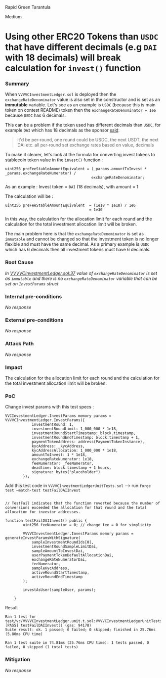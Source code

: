 Rapid Green Tarantula

Medium

# Using other ERC20 Tokens than `USDC` that have different decimals (e.g `DAI` with 18 decimals) will break calculation for `invest()` function

### Summary

When `VVVVCInvestmentLedger.sol` is deployed then the `exchangeRateDenominator` value is also set in the constructor and is set as an **immutable** variable. Let's see as an example is `USDC` (because this is main token on contest README) token then the `exchangeRateDenominator = 1e6` because `USDC` has 6 decimals.

This can be a problem if the token used has different decimals than `USDC`, for example `DAI` which has 18 decimals as the sponsor [said](https://discord.com/channels/812037309376495636/1306634803470139443/1306879616941686845):

> it'd be per-round, one round could be USDC, the next USDT, the next DAI etc. all per-round set exchange rates based on value, decimals
> 

To make it clearer, let's look at the formula for converting invest tokens to stablecoin token value in the `invest()` function :

```solidity
uint256 preFeeStableAmountEquivalent = (_params.amountToInvest * _params.exchangeRateNumerator) /
                                       exchangeRateDenominator;
```

As an example :
Invest token = `DAI` (18 decimals), with amount = 1

The calculation will be :

```solidity
uint256 preFeeStableAmountEquivalent  = (1e18 * 1e18) / 1e6
                                      = 1e30
```

In this way, the calculation for the allocation limit for each round and the calculation for the total investment allocation limit will be broken.

The main problem here is that the `exchangeRateDenominator` is set as `immutable` and cannot be changed so that the investment token is no longer flexible and must have the same decimal. As a primary example is `USDC` which has 6 decimals then all investment tokens must have 6 decimals.

### Root Cause

*In [VVVVCInvestmentLedger.sol:37](https://github.com/sherlock-audit/2024-11-vvv-exchange-update/blob/main/vvv-platform-smart-contracts/contracts/vc/VVVVCInvestmentLedger.sol#L37) value of `exchangeRateDenominator` is set as `immutable` and there is no `exchangeRateDenominator` variable that can be set on `InvestParams` struct*

### Internal pre-conditions

_No response_

### External pre-conditions

_No response_

### Attack Path

_No response_

### Impact

The calculation for the allocation limit for each round and the calculation for the total investment allocation limit will be broken.

### PoC

Change invest params with this test specs :

```solidity
VVCInvestmentLedger.InvestParams memory params = VVVVCInvestmentLedger.InvestParams({
            investmentRound: 1,
            investmentRoundLimit: 1_000_000 * 1e18,
            investmentRoundStartTimestamp: block.timestamp,
            investmentRoundEndTimestamp: block.timestamp + 1,
            paymentTokenAddress: address(PaymentTokenInstance),
            kycAddress: _kycAddress,
            kycAddressAllocation: 1_000_000 * 1e18,
            amountToInvest: 1 * 1e18,
            exchangeRateNumerator: 1e18,
            feeNumerator: _feeNumerator,
            deadline: block.timestamp + 1 hours,
            signature: bytes("placeholder")
        });
```

Add this test code in `VVVVCInvestmentLedgerUnitTests.sol` —> run `forge test —match-test testFailDAIInvest`

```solidity
 
// TestFail indicates that the function reverted because the number of conversions exceeded the allocation for that round and the total allocation for investor addresses.

function testFailDAIInvest() public {
        uint256 feeNumerator = 0; // change fee = 0 for simplicity
        
        VVVVCInvestmentLedger.InvestParams memory params = generateInvestParamsWithSignature(
            sampleInvestmentRoundIds[0],
            investmentRoundSampleLimitDai,
            sampleAmountToInvestDai,
            userPaymentTokenDefaultAllocationDai,
            exchangeRateNumeratorDai,
            feeNumerator,
            sampleKycAddress,
            activeRoundStartTimestamp,
            activeRoundEndTimestamp
        );

        investAsUser(sampleUser, params);

    }
```

Result 

```solidity
Ran 1 test for test/vc/VVVVCInvestmentLedger.unit.t.sol:VVVVCInvestmentLedgerUnitTests
[PASS] testFailDAIInvest() (gas: 94178)
Suite result: ok. 1 passed; 0 failed; 0 skipped; finished in 25.76ms (5.80ms CPU time)

Ran 1 test suite in 74.81ms (25.76ms CPU time): 1 tests passed, 0 failed, 0 skipped (1 total tests)
```

### Mitigation

_No response_